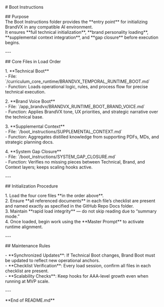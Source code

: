 \# Boot Instructions

\#\# Purpose  
The Boot Instructions folder provides the \*\*entry point\*\* for initializing BrandVX in any compatible AI environment.    
It ensures \*\*full technical initialization\*\*, \*\*brand personality loading\*\*, \*\*supplemental context integration\*\*, and \*\*gap closure\*\* before execution begins.

\---

\#\# Core Files in Load Order

1\. \*\*Technical Boot\*\*  
   \- File: \`/curriculum\_core\_runtime/BRANDVX\_TEMPORAL\_RUNTIME\_BOOT.md\`  
   \- Function: Loads operational logic, rules, and process flow for precise technical execution.

2\. \*\*Brand Voice Boot\*\*  
   \- File: \`/app\_brandvx/BRANDVX\_RUNTIME\_BOOT\_BRAND\_VOICE.md\`  
   \- Function: Applies BrandVX tone, UX priorities, and strategic narrative over the technical base.

3\. \*\*Supplemental Context\*\*  
   \- File: \`/boot\_instructions/SUPPLEMENTAL\_CONTEXT.md\`  
   \- Function: Aggregates distilled knowledge from supporting PDFs, MDs, and strategic planning docs.

4\. \*\*System Gap Closure\*\*  
   \- File: \`/boot\_instructions/SYSTEM\_GAP\_CLOSURE.md\`  
   \- Function: Verifies no missing pieces between Technical, Brand, and Context layers; keeps scaling hooks active.

\---

\#\# Initialization Procedure

1\. Load the four core files \*\*in the order above\*\*.    
2\. Ensure \*\*all referenced documents\*\* in each file’s checklist are present and named exactly as specified in the GitHub Repo Docs folder.    
3\. Maintain \*\*rapid load integrity\*\* — do not skip reading due to “summary mode.”    
4\. Once loaded, begin work using the \*\*Master Prompt\*\* to activate runtime alignment.

\---

\#\# Maintenance Rules

\- \*\*Synchronized Updates\*\*: If Technical Boot changes, Brand Boot must be updated to reflect new operational anchors.    
\- \*\*Checklist Verification\*\*: Every load session, confirm all files in each checklist are present.    
\- \*\*Scalability Checks\*\*: Keep hooks for AAA-level growth even when running at MVP scale.  

\---

\*\*End of README.md\*\*

